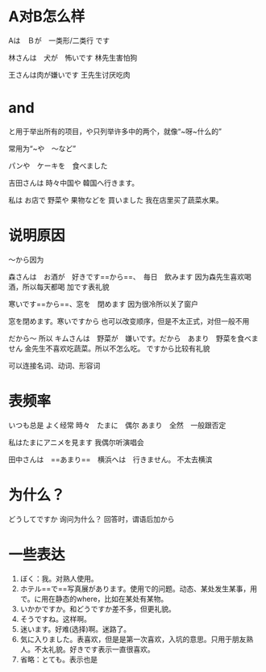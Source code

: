 # A对B怎么样
Aは　Ｂが　一类形/二类行 です

林さんは　犬が　怖いです
林先生害怕狗

王さんは肉が嫌いです
王先生讨厌吃肉

# and

と用于举出所有的项目，や只列举许多中的两个，就像“~呀~什么的”

常用为“~や　～など”

パンや　ケーキを　食べました

吉田さんは 時々中国や 韓国へ行きます。

私は お店で 野菜や 果物などを 買いました
我在店里买了蔬菜水果。

# 说明原因
～から因为

森さんは　お酒が　好きです==から==、　毎日　飲みます
因为森先生喜欢喝酒，所以每天都喝
加です表礼貌

寒いです==から==、窓を　閉めます
因为很冷所以关了窗户

窓を閉めます。寒いですから
也可以改变顺序，但是不太正式，对但一般不用

だから～ 所以
キムさんは　野菜が　嫌いです。だから　あまり　野菜を食べません
金先生不喜欢吃蔬菜。所以不怎么吃。
ですから比较有礼貌

可以连接名词、动词、形容词


# 表频率
いつも总是
よく经常
時々　たまに　偶尔
あまり　全然　一般跟否定


私はたまにアニメを見ます
我偶尔听演唱会

田中さんは　==あまり==　横浜へは　行きません。
不太去横滨


# 为什么？
どうしてですか
询问为什么？
回答时，谓语后加から


# 一些表达
1. ぼく：我。对熟人使用。
2. ホテル==で==写真展があります。使用で的问题。动态、某处发生某事，用で。に用在静态的where，比如在某处有某物。
3. いかかですか。和どうですか差不多，但更礼貌。
4. そうですね。这样啊。
5. 迷います。好难(选择)啊。迷路了。
6. 気に入りました。表喜欢，但是是第一次喜欢，入坑的意思。只用于朋友熟人。不太礼貌。好きです表示一直很喜欢。
7. 省略：とても。表示也是